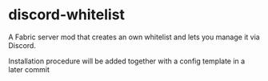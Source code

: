 # discord-whitelist

A Fabric server mod that creates an own whitelist and lets you manage it via Discord.

Installation procedure will be added together with a config template in a later commit
